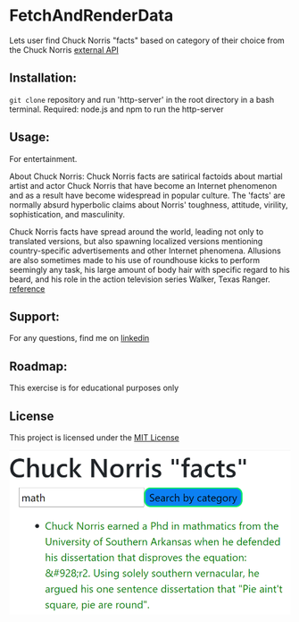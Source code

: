 # FetchAndRenderData

Lets user find Chuck Norris "facts" based on category of their choice from the Chuck Norris [external API](https://api.chucknorris.io/)

## Installation:
`git clone` repository and run 'http-server' in the root directory in a bash terminal.  Required: node.js and npm to run the http-server

## Usage:
For entertainment.

About Chuck Norris: Chuck Norris facts are satirical factoids about martial artist and actor Chuck Norris that have become an Internet phenomenon and as a result have become widespread in popular culture. The 'facts' are normally absurd hyperbolic claims about Norris' toughness, attitude, virility, sophistication, and masculinity.

Chuck Norris facts have spread around the world, leading not only to translated versions, but also spawning localized versions mentioning country-specific advertisements and other Internet phenomena. Allusions are also sometimes made to his use of roundhouse kicks to perform seemingly any task, his large amount of body hair with specific regard to his beard, and his role in the action television series Walker, Texas Ranger.
[reference](https://api.chucknorris.io/#!)

## Support:
For any questions, find me on [linkedin](https://www.linkedin.com/in/simrat-karamjeet/)

## Roadmap:
This exercise is for educational purposes only

## License
This project is licensed under the [MIT License](https://github.com/skaramje/Build-a-Formik-Form/blob/master/LICENSE)

![Chuck Norris facts](https://github.com/skaramje/FetchAndRenderData/blob/master/snapshot.png)
